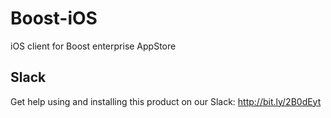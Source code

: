 # Boost-iOS
iOS client for Boost enterprise AppStore

## Slack

Get help using and installing this product on our Slack: http://bit.ly/2B0dEyt
